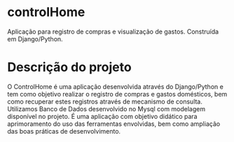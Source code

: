 # controlHome
Aplicação para registro de compras e visualização de gastos. Construída em Django/Python. 

# Descrição do projeto

O ControlHome é uma aplicação desenvolvida através do Django/Python e tem como objetivo realizar o registro de compras e gastos domésticos, bem como recuperar estes registros
através de mecanismo de consulta. Utilizamos Banco de Dados desenvolvido no Mysql com modelagem disponível no projeto. É uma aplicação com objetivo didático para aprimoramento 
do uso das ferramentas envolvidas, bem como ampliação das boas práticas de desenvolvimento. 


